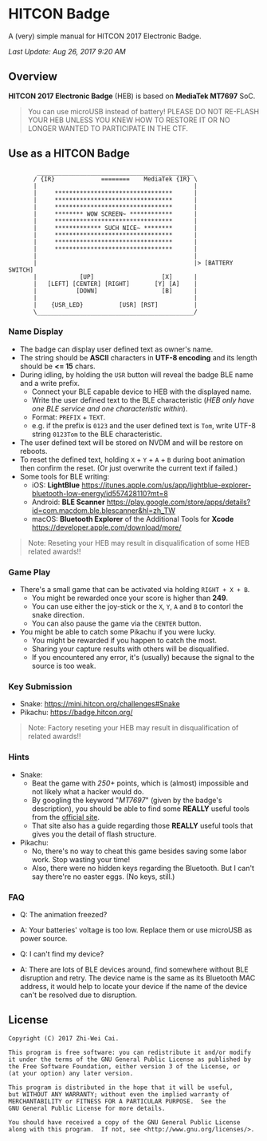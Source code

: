 # HITCON Badge

A (very) simple manual for HITCON 2017 Electronic Badge.

*Last Update: Aug 26, 2017 9:20 AM*

## Overview

**HITCON 2017 Electronic Badge** (HEB) is based on **MediaTek MT7697** SoC.

> You can use microUSB instead of battery!
> PLEASE DO NOT RE-FLASH YOUR HEB UNLESS YOU KNEW HOW TO RESTORE IT OR NO LONGER WANTED TO PARTICIPATE IN THE CTF.

## Use as a HITCON Badge

            ____________________________________________
           / {IR}             ========    MediaTek {IR} \
           |                                            |
           |     *********************************      |
           |     *********************************      |
           |     *********************************      |
           |     ******** WOW SCREEN~ ************      |
           |     *********************************      |
           |     ************* SUCH NICE~ ********      |
           |     *********************************      |
           |     *********************************      |
           |     *********************************      |
           |                                            |
           |                                            |> [BATTERY SWITCH]
           |            [UP]                   [X]      |
           |   [LEFT] [CENTER] [RIGHT]       [Y] [A]    |
           |           [DOWN]                  [B]      |
           |                                            |
           |    {USR_LED}          [USR] [RST]          |
           \____________________________________________/

### Name Display

- The badge can display user defined text as owner's name.
- The string should be **ASCII** characters in **UTF-8 encoding** and its length should be **<= 15** chars.
- During idling, by holding the `USR` button will reveal the badge BLE name and a write prefix.
  - Connect your BLE capable device to HEB with the displayed name.
  - Write the user defined text to the BLE characteristic (*HEB only have one BLE service and one characteristic within*).
  - Format: `PREFIX` + `TEXT`.
  - e.g. if the prefix is `0123` and the user defined text is `Tom`, write UTF-8 string `0123Tom` to the BLE characteristic.
- The user defined text will be stored on NVDM and will be restore on reboots.
- To reset the defined text, holding `X` + `Y` + `A` + `B` during boot animation then confirm the reset. (Or just overwrite the current text if failed.)
- Some tools for BLE writing:
  - iOS: **LightBlue** https://itunes.apple.com/us/app/lightblue-explorer-bluetooth-low-energy/id557428110?mt=8
  - Android: **BLE Scanner** https://play.google.com/store/apps/details?id=com.macdom.ble.blescanner&hl=zh_TW
  - macOS: **Bluetooth Explorer** of the Additional Tools for **Xcode** https://developer.apple.com/download/more/

> Note: Reseting your HEB may result in disqualification of some HEB related awards!!

### Game Play

- There's a small game that can be activated via holding `RIGHT + X + B`.
  - You might be rewarded once your score is higher than **249**.
  - You can use either the joy-stick or the `X`, `Y`, `A` and `B` to contorl the snake direction.
  - You can also pause the game via the `CENTER` button.
- You might be able to catch some Pikachu if you were lucky.
  - You might be rewarded if you happen to catch the most.
  - Sharing your capture results with others will be disqualified.
  - If you encountered any error, it's (usually) because the signal to the source is too weak.

### Key Submission

- Snake: https://mini.hitcon.org/challenges#Snake
- Pikachu: https://badge.hitcon.org/

> Note: Factory reseting your HEB may result in disqualification of related awards!!

### Hints

- Snake:
  - Beat the game with _250+_ points, which is (almost) impossible and not likely what a hacker would do.
  - By googling the keyword "_MT7697_" (given by the badge's description), you should be able to find some __REALLY__ useful tools from the [official site](https://docs.labs.mediatek.com/resource/mt7687-mt7697/en/).
  - That site also has a guide regarding those __REALLY__ useful tools that gives you the detail of flash structure.
- Pikachu:
  - No, there's no way to cheat this game besides saving some labor work. Stop wasting your time!
  - Also, there were no hidden keys regarding the Bluetooth. But I can't say there're no easter eggs. (No keys, still.)

### FAQ

- Q: The animation freezed?
- A: Your batteries' voltage is too low. Replace them or use microUSB as power source.

- Q: I can't find my device?
- A: There are lots of BLE devices around, find somewhere without BLE disruption and retry. The device name is the same as its Bluetooth MAC address, it would help to locate your device if the name of the device can't be resolved due to disruption.

## License

    Copyright (C) 2017 Zhi-Wei Cai.

    This program is free software: you can redistribute it and/or modify
    it under the terms of the GNU General Public License as published by
    the Free Software Foundation, either version 3 of the License, or
    (at your option) any later version.

    This program is distributed in the hope that it will be useful,
    but WITHOUT ANY WARRANTY; without even the implied warranty of
    MERCHANTABILITY or FITNESS FOR A PARTICULAR PURPOSE.  See the
    GNU General Public License for more details.

    You should have received a copy of the GNU General Public License
    along with this program.  If not, see <http://www.gnu.org/licenses/>.
